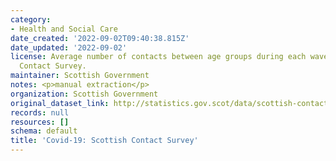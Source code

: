 ```yaml
---
category:
- Health and Social Care
date_created: '2022-09-02T09:40:38.815Z'
date_updated: '2022-09-02'
license: Average number of contacts between age groups during each wave of the Scottish
  Contact Survey.
maintainer: Scottish Government
notes: <p>manual extraction</p>
organization: Scottish Government
original_dataset_link: http://statistics.gov.scot/data/scottish-contact-survey-contact-matrices
records: null
resources: []
schema: default
title: 'Covid-19: Scottish Contact Survey'
---
```

